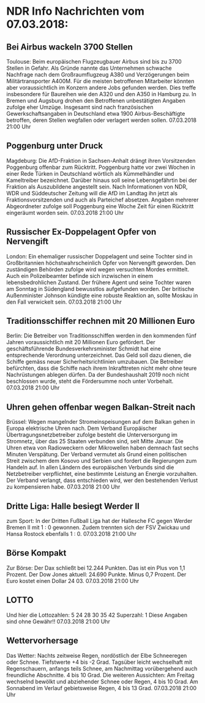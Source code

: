 # NDR Info Nachrichten vom 07.03.2018:


## Bei Airbus wackeln 3700 Stellen
Toulouse: Beim europäischen Flugzeugbauer Airbus sind bis zu 3700 Stellen in Gefahr. Als Gründe nannte das Unternehmen schwache Nachfrage nach dem Großraumflugzeug A380 und Verzögerungen beim Militärtransporter A400M. Für die meisten betroffenen Mitarbeiter könnten aber voraussichtlich im Konzern andere Jobs gefunden werden. Dies treffe insbesondere für Baureihen wie den A320 und den A350 in Hamburg zu. In Bremen und Augsburg drohen den Betroffenen unbestätigten Angaben zufolge eher Umzüge. Insgesamt sind nach französischen Gewerkschaftsangaben in Deutschland etwa 1900 Airbus-Beschäftigte betroffen, deren Stellen wegfallen oder verlagert werden sollen. 07.03.2018 21:00 Uhr 

## Poggenburg unter Druck
Magdeburg: Die AfD-Fraktion in Sachsen-Anhalt drängt ihren Vorsitzenden Poggenburg offenbar zum Rücktritt. Poggenburg hatte vor zwei Wochen in einer Rede Türken in Deutschland wörtlich als Kümmelhändler und Kameltreiber bezeichnet. Darüber hinaus soll seine Lebensgefährtin bei der Fraktion als Auszubildene angestellt sein. Nach Informationen von NDR, WDR und Süddeutscher Zeitung will die AfD im Landtag ihn jetzt als Fraktionsvorsitzenden und auch als Parteichef absetzen. Angaben mehrerer Abgeordneter zufolge soll Poggenburg eine Woche Zeit für einen Rücktritt eingeräumt worden sein. 07.03.2018 21:00 Uhr 

## Russischer Ex-Doppelagent Opfer von Nervengift
London: Ein ehemaliger russischer Doppelagent und seine Tochter sind in Großbritannien höchstwahrscheinlich Opfer von Nervengift
geworden. Den zuständigen Behörden zufolge wird wegen versuchten Mordes ermittelt. Auch ein Polizeibeamter befinde sich inzwischen in einem lebensbedrohlichen Zustand. Der frühere Agent und seine Tochter waren am Sonntag in Südengland bewusstlos aufgefunden worden. Der britische Außenminister Johnson kündigte eine robuste Reaktion an, sollte Moskau in den Fall verwickelt sein. 07.03.2018 21:00 Uhr 

## Traditionsschiffer rechnen mit 20 Millionen Euro
Berlin: Die Betreiber von Traditionsschiffen werden in den kommenden fünf Jahren voraussichtlich mit 20 Millionen Euro gefördert. Der geschäftsführende Bundesverkehrsminister Schmidt hat eine entsprechende Verordnung unterzeichnet. Das Geld soll dazu dienen, die Schiffe gemäss neuer Sicherheitsrichtlinien umzubauen. Die Betreiber befürchten, dass die Schiffe nach ihrem Inkrafttreten nicht mehr ohne teure Nachrüstungen ablegen dürfen. Da der Bundeshaushalt 2019 noch nicht beschlossen wurde, steht die Fördersumme noch unter Vorbehalt. 07.03.2018 21:00 Uhr 

## Uhren gehen offenbar wegen Balkan-Streit nach
Brüssel: Wegen mangelnder Stromeinspeisungen auf dem Balkan gehen in Europa elektrische Uhren nach. Dem Verband Europäischer Übertragungsnetzbetreiber zufolge besteht die Unterversorgung im Stromnetz, über das 25 Staaten verbunden sind, seit Mitte Januar. Die Uhren etwa von Radioweckern oder Mikrowellen haben demnach fast sechs Minuten Verspätung. Der Verband vermutet als Grund einen politischen Streit zwischem dem Kosovo und Serbien und fordert die Regierungen zum Handeln auf. In allen Ländern des europäischen Verbunds sind die Netzbetreiber verpflichtet, eine bestimmte Leistung an Energie vorzuhalten. Der Verband verlangt, dass entschieden wird, wer den bestehenden Verlust zu kompensieren habe. 07.03.2018 21:00 Uhr 

## Dritte Liga: Halle besiegt Werder II
zum Sport: In der Dritten Fußball Liga hat der Hallesche FC gegen Werder Bremen II mit 1 : 0 gewonnen. Zudem trennten sich der FSV Zwickau und Hansa Rostock ebenfalls 1 : 0. 07.03.2018 21:00 Uhr 

## Börse Kompakt
Zur Börse: Der Dax schließt bei 12.244 Punkten. Das ist ein Plus von 1,1 Prozent. Der Dow Jones aktuell: 24.690 Punkte. Minus 0,7 Prozent. Der Euro kostet einen Dollar 24 03. 07.03.2018 21:00 Uhr 

## LOTTO
Und hier die Lottozahlen:
5		24		28		30		35		42
Superzahl:		1 Diese Angaben sind ohne Gewähr!! 07.03.2018 21:00 Uhr 

## Wettervorhersage
Das Wetter:
Nachts zeitweise Regen, nordöstlich der Elbe Schneeregen oder Schnee. Tiefstwerte +4 bis -2 Grad. Tagsüber leicht wechselhaft mit Regenschauern, anfangs teils Schnee, am Nachmittag vorübergehend auch freundliche Abschnitte. 4 bis 10 Grad. Die weiteren Aussichten: Am Freitag wechselnd bewölkt und abziehender Schnee oder Regen, 4 bis 10 Grad. Am Sonnabend im Verlauf gebietsweise Regen, 4 bis 13 Grad. 07.03.2018 21:00 Uhr 
